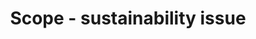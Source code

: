 ---
title: 'Scope - sustainability issue'
field: 'is.focus.sustainIssue'
slug: 'resource-scope-sustainability-issue'
description: 'The specific sustainability issue(s) covered in the resource - select from control list'
required: False
vocabulary: 'resource-scope-sustainability-issue.txt'
policy: 'Controlled value. Multi select from control list.'
---